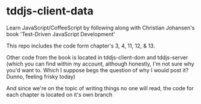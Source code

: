 tddjs-client-data
=================

Learn JavaScript/CoffeeScript by following along with Christian Johansen's book 'Test-Driven JavaScript Development'


This repo includes the code form chapter's 3, 4, 11, 12, & 13.

Other code from the book is located in tddjs-client-dom and tddjs-server (which you can find within my account, although honestly, I'm not sure why you'd want to. Which I suppose begs the question of why I would post it? Dunno, feeling frisky today)

And since we're on the topic of writing things no one will read, the code for each chapter is located on it's own branch
